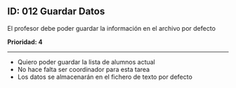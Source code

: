 ## ID: 012 Guardar Datos 
El profesor debe poder guardar la información en el archivo por defecto

**Prioridad: 4**

---

 - Quiero poder guardar la lista de alumnos actual
 - No hace falta ser coordinador para esta tarea
 - Los datos se almacenarán en el fichero de texto por defecto